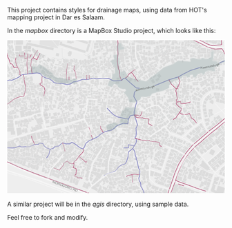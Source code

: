 This project contains styles for drainage maps, using data from HOT's mapping project in Dar es Salaam.

In the *mapbox* directory is a MapBox Studio project, which looks like this:

![MapBox Studio project](examples/mapbox_drainage_example.png)

A similar project will be in the *qgis* directory, using sample data.

Feel free to fork and modify.